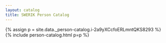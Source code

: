 ```yaml
---
layout: catalog
title: SWERIK Person Catalog
---
```

{% assign p = site.data._person-catalog.i-2a9yXCcfoERLmntQKS8293 %}
{% include person-catalog.html p=p %}

